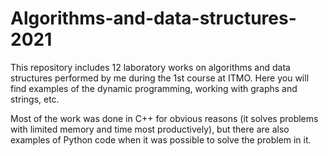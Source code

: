 # Algorithms-and-data-structures-2021

This repository includes 12 laboratory works on algorithms and data structures performed by me during the 1st course at ITMO. Here you will find examples of the dynamic programming, working with graphs and strings, etc.

Most of the work was done in C++ for obvious reasons (it solves problems with limited memory and time most productively), but there are also examples of Python code when it was possible to solve the problem in it.
